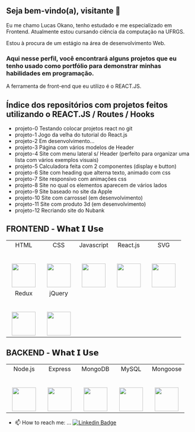 ## Seja bem-vindo(a), visitante 👋

Eu me chamo Lucas Okano, tenho estudado e me especializado em Frontend. Atualmente estou cursando ciência da computação na UFRGS.

Estou à procura de um estágio na área de desenvolvimento Web.

### Aqui nesse perfil, você encontrará alguns projetos que eu tenho usado como portfólio para demonstrar minhas habilidades em programação. 

A ferramenta de front-end que eu utilizo é o REACT.JS. 

## Índice dos repositórios com projetos feitos utilizando o REACT.JS / Routes / Hooks
- projeto-0 Testando colocar projetos react no git
- projeto-1 Jogo da velha do tutorial do React.js
- projeto-2 Em desenvolvimento...
- projeto-3 Página com vários modelos de Header
- projeto-4 Site com menu lateral s/ Header (perfeito para organizar uma lista com vários exemplos visuais)
- projeto-5 Calculadora feita com 2 componentes (display e button)
- projeto-6 Site com heading que alterna texto, animado com css
- projeto-7 Site responsivo com animações css
- projeto-8 Site no qual os elementos aparecem de vários lados
- projeto-9 Site baseado no site da Apple
- projeto-10 Site com carrossel (em desenvolvimento)
- projeto-11 Site com produto 3d (em desenvolvimento)
- projeto-12 Recriando site do Nubank






## FRONTEND - 𝗪𝗵𝗮𝘁 𝗜 𝗨𝘀𝗲

<table>
  <tbody>
    <tr valign="top">
      <td width="20%" align="center">
        <span>HTML</span><br><br><br>
        <img height="64px" src="https://cdn.worldvectorlogo.com/logos/html5-2.svg">
      </td>
      <td width="20%" align="center">
        <span>CSS</span><br><br><br>
        <img height="64px" src="https://seeklogo.com/images/C/css3-logo-FD8D698B77-seeklogo.com.png">
      </td>
      <td width="20%" align="center">
        <span>Javascript</span><br><br><br>
        <img height="64px" src="https://cdn.worldvectorlogo.com/logos/logo-javascript.svg">
      </td>
      <td width="20%" align="center">
        <span>React.js</span><br><br><br>
        <img height="64px" src="https://cdn.worldvectorlogo.com/logos/react-1.svg">
      </td>
      <td width="20%" align="center">
        <span>SVG</span><br><br><br>
        <img height="64px" src="https://cdn.worldvectorlogo.com/logos/svg-1.svg">
      </td>
    </tr>
    <tr valign="top">
       <td width="20%" align="center">
        <span>Redux</span><br><br><br>
        <img height="64px" src="https://cdn.worldvectorlogo.com/logos/redux.svg">
      </td>
      <td width="20%" align="center">
        <span>jQuery</span><br><br><br>
        <img height="64px" src="https://cdn.worldvectorlogo.com/logos/jquery-1.svg">
      </td>
    </tr>
  </tbody>
</table>

## BACKEND - 𝗪𝗵𝗮𝘁 𝗜 𝗨𝘀𝗲

<table>
  <tbody>
    <tr valign="top">
      <td width="20%" align="center">
        <span>Node.js</span><br><br><br>
        <img height="64px" src="https://cdn.worldvectorlogo.com/logos/nodejs-1.svg">
      </td>
      <td width="20%" align="center">
        <span>Express</span><br><br><br>
        <img height="64px" src="https://cdn.worldvectorlogo.com/logos/express-109.svg">
      </td>
      <td width="20%" align="center">
        <span>MongoDB</span><br><br><br>
        <img height="64px" src="https://cdn.worldvectorlogo.com/logos/mongodb-icon-1.svg">
      </td>
      <td width="20%" align="center">
        <span>MySQL</span><br><br><br>
        <img height="64px" src="https://cdn.worldvectorlogo.com/logos/mysql-6.svg">
      </td>
      <td width="20%" align="center">
        <span>Mongoose</span><br><br><br>
        <img height="64px" src="https://cdn.worldvectorlogo.com/logos/mongoose-1.svg">
      </td>
   </tbody>
</table>












- 📫 How to reach me: ...
[![Linkedin Badge](https://img.shields.io/badge/-LinkedIn-blue?style=flat-square&logo=Linkedin&logoColor=white&link=https://www.linkedin.com/in/lucas-okano-5510b21ab/)](https://www.linkedin.com/in/lucas-okano-5510b21ab/)


